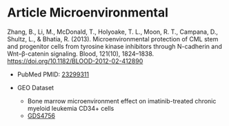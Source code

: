 # Article Microenvironmental

Zhang, B., Li, M., McDonald, T., Holyoake, T. L., Moon, R. T., Campana, D., Shultz, L., & Bhatia, R. (2013). Microenvironmental protection of CML stem and progenitor cells from tyrosine kinase inhibitors through N-cadherin and Wnt–β-catenin signaling. Blood, 121(10), 1824–1838. https://doi.org/10.1182/BLOOD-2012-02-412890

* PubMed PMID: [23299311](https://pubmed.ncbi.nlm.nih.gov/23299311/)

* GEO Dataset
  * Bone marrow microenvironment effect on imatinib-treated chronic myeloid leukemia CD34+ cells
  * [GDS4756](https://www.ncbi.nlm.nih.gov/sites/GDSbrowser?acc=GDS4756)
